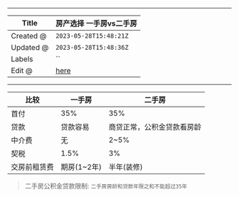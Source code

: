 -----

| Title     | 房产选择 一手房vs二手房                                   |
| --------- | ----------------------------------------------- |
| Created @ | `2023-05-28T15:48:21Z`                          |
| Updated @ | `2023-05-28T15:48:36Z`                          |
| Labels    | \`\`                                            |
| Edit @    | [here](https://github.com/junxnone/F/issues/84) |

-----

| 比较     | 一手房       | 二手房           |
| ------ | --------- | ------------- |
| 首付     | 35%       | 35%           |
| 贷款     | 贷款容易      | 商贷正常，公积金贷款看房龄 |
| 中介费    | 无         | 2\~5%         |
| 契税     | 1.5%      | 3%            |
| 交房前租赁费 | 期房(1\~2年) | 半年(装修)        |

> 二手房公积金贷款限制: `二手房房龄和贷款年限之和不能超过35年`
